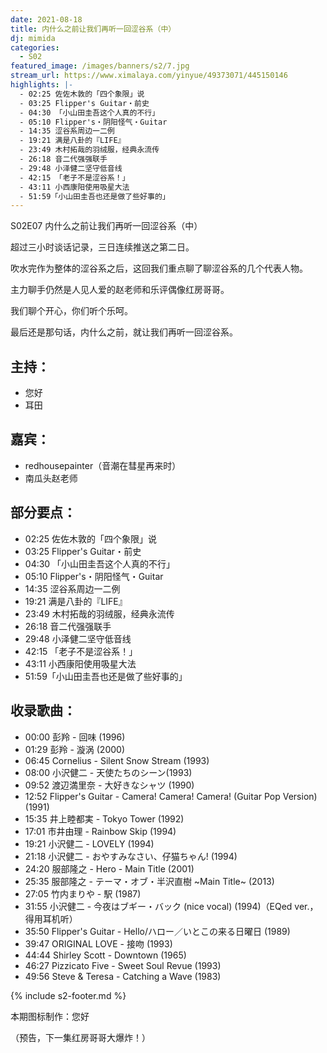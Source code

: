 ```yaml
---
date: 2021-08-18
title: 内什么之前让我们再听一回涩谷系（中）
dj: mimida
categories:
  - S02
featured_image: /images/banners/s2/7.jpg
stream_url: https://www.ximalaya.com/yinyue/49373071/445150146
highlights: |-
  - 02:25 佐佐木敦的「四个象限」说
  - 03:25 Flipper's Guitar・前史
  - 04:30 「小山田圭吾这个人真的不行」
  - 05:10 Flipper's・阴阳怪气・Guitar
  - 14:35 涩谷系周边一二例
  - 19:21 满是八卦的『LIFE』
  - 23:49 木村拓哉的羽绒服，经典永流传
  - 26:18 音二代强强联手
  - 29:48 小泽健二坚守低音线
  - 42:15 「老子不是涩谷系！」
  - 43:11 小西康阳使用吸星大法
  - 51:59「小山田圭吾也还是做了些好事的」
---
```


S02E07 内什么之前让我们再听一回涩谷系（中）

超过三小时谈话记录，三日连续推送之第二日。

吹水完作为整体的涩谷系之后，这回我们重点聊了聊涩谷系的几个代表人物。

主力聊手仍然是人见人爱的赵老师和乐评偶像红房哥哥。

我们聊个开心，你们听个乐呵。

最后还是那句话，内什么之前，就让我们再听一回涩谷系。

## 主持：

- 您好
- 耳田

## 嘉宾：

- redhousepainter（音潮在彗星再来时）
- 南瓜头赵老师

## 部分要点：

- 02:25 佐佐木敦的「四个象限」说
- 03:25 Flipper's Guitar・前史
- 04:30 「小山田圭吾这个人真的不行」
- 05:10 Flipper's・阴阳怪气・Guitar
- 14:35 涩谷系周边一二例
- 19:21 满是八卦的『LIFE』
- 23:49 木村拓哉的羽绒服，经典永流传
- 26:18 音二代强强联手
- 29:48 小泽健二坚守低音线
- 42:15 「老子不是涩谷系！」
- 43:11 小西康阳使用吸星大法
- 51:59「小山田圭吾也还是做了些好事的」

## 收录歌曲：

- 00:00 彭羚 - 回味 (1996)
- 01:29 彭羚 - 漩涡 (2000)
- 06:45 Cornelius - Silent Snow Stream (1993)
- 08:00 小沢健二 - 天使たちのシーン(1993)
- 09:52 渡辺満里奈 - 大好きなシャツ (1990)
- 12:52 Flipper's Guitar - Camera! Camera! Camera! (Guitar Pop Version) (1991)
- 15:35 井上睦都実 - Tokyo Tower (1992)
- 17:01 市井由理 - Rainbow Skip (1994)
- 19:21 小沢健二 - LOVELY (1994)
- 21:18 小沢健二 - おやすみなさい、仔猫ちゃん! (1994)
- 24:20 服部隆之 - Hero - Main Title (2001)
- 25:35 服部隆之 - テーマ・オブ・半沢直樹 ~Main Title~ (2013)
- 27:05 竹内まりや - 駅 (1987)
- 31:55 小沢健二 - 今夜はブギー・バック (nice vocal) (1994)（EQed ver.，得用耳机听）
- 35:50 Flipper's Guitar - Hello/ハロー／いとこの来る日曜日 (1989)
- 39:47 ORIGINAL LOVE - 接吻 (1993)
- 44:44 Shirley Scott - Downtown (1965)
- 46:27 Pizzicato Five - Sweet Soul Revue (1993)
- 49:56 Steve & Teresa - Catching a Wave (1983)

{% include s2-footer.md %}

本期图标制作：您好

（预告，下一集红房哥哥大爆炸！）